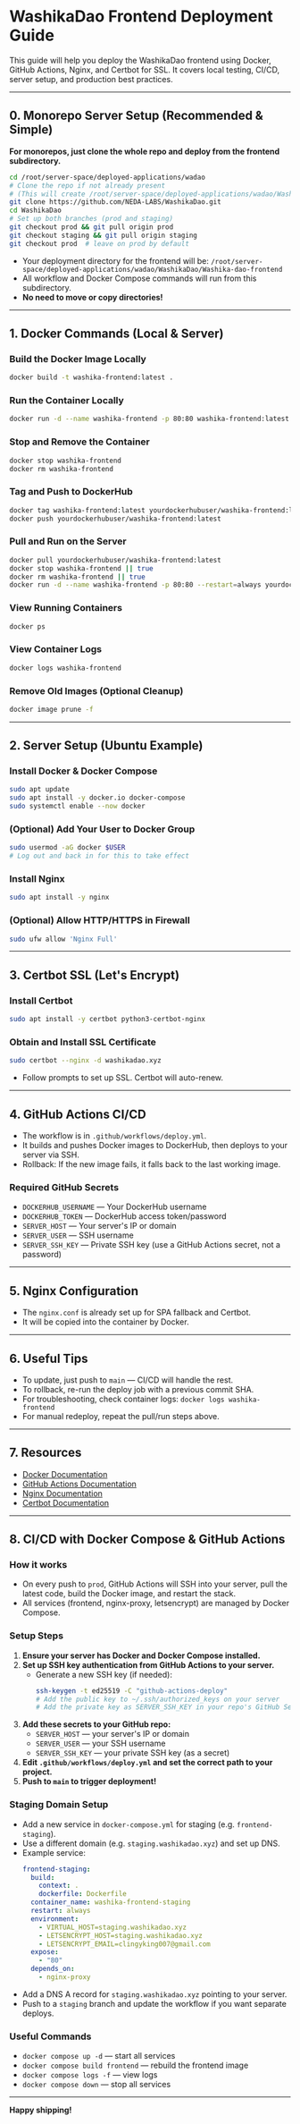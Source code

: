 # WashikaDao Frontend Deployment Guide

This guide will help you deploy the WashikaDao frontend using Docker, GitHub Actions, Nginx, and Certbot for SSL. It covers local testing, CI/CD, server setup, and production best practices.

---

## 0. Monorepo Server Setup (Recommended & Simple)

**For monorepos, just clone the whole repo and deploy from the frontend subdirectory.**

```sh
cd /root/server-space/deployed-applications/wadao
# Clone the repo if not already present
# (This will create /root/server-space/deployed-applications/wadao/WashikaDao)
git clone https://github.com/NEDA-LABS/WashikaDao.git
cd WashikaDao
# Set up both branches (prod and staging)
git checkout prod && git pull origin prod
git checkout staging && git pull origin staging
git checkout prod  # leave on prod by default
```

- Your deployment directory for the frontend will be:
  `/root/server-space/deployed-applications/wadao/WashikaDao/Washika-dao-frontend`
- All workflow and Docker Compose commands will run from this subdirectory.
- **No need to move or copy directories!**

---

## 1. Docker Commands (Local & Server)

### Build the Docker Image Locally
```sh
docker build -t washika-frontend:latest .
```

### Run the Container Locally
```sh
docker run -d --name washika-frontend -p 80:80 washika-frontend:latest
```

### Stop and Remove the Container
```sh
docker stop washika-frontend
docker rm washika-frontend
```

### Tag and Push to DockerHub
```sh
docker tag washika-frontend:latest yourdockerhubuser/washika-frontend:latest
docker push yourdockerhubuser/washika-frontend:latest
```

### Pull and Run on the Server
```sh
docker pull yourdockerhubuser/washika-frontend:latest
docker stop washika-frontend || true
docker rm washika-frontend || true
docker run -d --name washika-frontend -p 80:80 --restart=always yourdockerhubuser/washika-frontend:latest
```

### View Running Containers
```sh
docker ps
```

### View Container Logs
```sh
docker logs washika-frontend
```

### Remove Old Images (Optional Cleanup)
```sh
docker image prune -f
```

---

## 2. Server Setup (Ubuntu Example)

### Install Docker & Docker Compose
```sh
sudo apt update
sudo apt install -y docker.io docker-compose
sudo systemctl enable --now docker
```

### (Optional) Add Your User to Docker Group
```sh
sudo usermod -aG docker $USER
# Log out and back in for this to take effect
```

### Install Nginx
```sh
sudo apt install -y nginx
```

### (Optional) Allow HTTP/HTTPS in Firewall
```sh
sudo ufw allow 'Nginx Full'
```

---

## 3. Certbot SSL (Let's Encrypt)

### Install Certbot
```sh
sudo apt install -y certbot python3-certbot-nginx
```

### Obtain and Install SSL Certificate
```sh
sudo certbot --nginx -d washikadao.xyz
```
- Follow prompts to set up SSL. Certbot will auto-renew.

---

## 4. GitHub Actions CI/CD

- The workflow is in `.github/workflows/deploy.yml`.
- It builds and pushes Docker images to DockerHub, then deploys to your server via SSH.
- Rollback: If the new image fails, it falls back to the last working image.

### Required GitHub Secrets
- `DOCKERHUB_USERNAME` — Your DockerHub username
- `DOCKERHUB_TOKEN` — DockerHub access token/password
- `SERVER_HOST` — Your server's IP or domain
- `SERVER_USER` — SSH username
- `SERVER_SSH_KEY` — Private SSH key (use a GitHub Actions secret, not a password)

---

## 5. Nginx Configuration

- The `nginx.conf` is already set up for SPA fallback and Certbot.
- It will be copied into the container by Docker.

---

## 6. Useful Tips
- To update, just push to `main` — CI/CD will handle the rest.
- To rollback, re-run the deploy job with a previous commit SHA.
- For troubleshooting, check container logs: `docker logs washika-frontend`
- For manual redeploy, repeat the pull/run steps above.

---

## 7. Resources
- [Docker Documentation](https://docs.docker.com/)
- [GitHub Actions Documentation](https://docs.github.com/en/actions)
- [Nginx Documentation](https://nginx.org/en/docs/)
- [Certbot Documentation](https://certbot.eff.org/)

---

## 8. CI/CD with Docker Compose & GitHub Actions

### How it works
- On every push to `prod`, GitHub Actions will SSH into your server, pull the latest code, build the Docker image, and restart the stack.
- All services (frontend, nginx-proxy, letsencrypt) are managed by Docker Compose.

### Setup Steps
1. **Ensure your server has Docker and Docker Compose installed.**
2. **Set up SSH key authentication from GitHub Actions to your server.**
   - Generate a new SSH key (if needed):
     ```sh
     ssh-keygen -t ed25519 -C "github-actions-deploy"
     # Add the public key to ~/.ssh/authorized_keys on your server
     # Add the private key as SERVER_SSH_KEY in your repo's GitHub Secrets
     ```
3. **Add these secrets to your GitHub repo:**
   - `SERVER_HOST` — your server's IP or domain
   - `SERVER_USER` — your SSH username
   - `SERVER_SSH_KEY` — your private SSH key (as a secret)
4. **Edit `.github/workflows/deploy.yml` and set the correct path to your project.**
5. **Push to `main` to trigger deployment!**

### Staging Domain Setup
- Add a new service in `docker-compose.yml` for staging (e.g. `frontend-staging`).
- Use a different domain (e.g. `staging.washikadao.xyz`) and set up DNS.
- Example service:
  ```yaml
  frontend-staging:
    build:
      context: .
      dockerfile: Dockerfile
    container_name: washika-frontend-staging
    restart: always
    environment:
      - VIRTUAL_HOST=staging.washikadao.xyz
      - LETSENCRYPT_HOST=staging.washikadao.xyz
      - LETSENCRYPT_EMAIL=clingyking007@gmail.com
    expose:
      - "80"
    depends_on:
      - nginx-proxy
  ```
- Add a DNS A record for `staging.washikadao.xyz` pointing to your server.
- Push to a `staging` branch and update the workflow if you want separate deploys.

### Useful Commands
- `docker compose up -d` — start all services
- `docker compose build frontend` — rebuild the frontend image
- `docker compose logs -f` — view logs
- `docker compose down` — stop all services

---

**Happy shipping!** 
